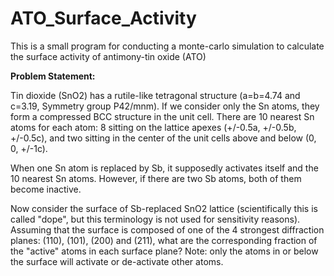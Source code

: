 # ATO_Surface_Activity
This is a small program for conducting a monte-carlo simulation to calculate the surface activity of antimony-tin oxide (ATO)

<b>Problem Statement:</b>
<p>Tin dioxide (SnO2) has a rutile-like tetragonal structure (a=b=4.74 and c=3.19, Symmetry group P42/mnm). If we consider only the Sn atoms, they form a compressed BCC structure in the unit cell. There are 10 nearest Sn atoms for each atom: 8 sitting on the lattice apexes (+/-0.5a, +/-0.5b, +/-0.5c), and two sitting in the center of the unit cells above and below (0, 0, +/-1c).</p>
<p>When one Sn atom is replaced by Sb, it supposedly activates itself and the 10 nearest Sn atoms. However, if there are two Sb atoms, both of them become inactive.</p>
<p>Now consider the surface of Sb-replaced SnO2 lattice (scientifically this is called "dope", but this terminology is not used for sensitivity reasons). Assuming that the surface is composed of one of the 4 strongest diffraction planes: (110), (101), (200) and (211), what are the corresponding fraction of the "active" atoms in each surface plane? Note: only the atoms in or below the surface will activate or de-activate other atoms.</p>
